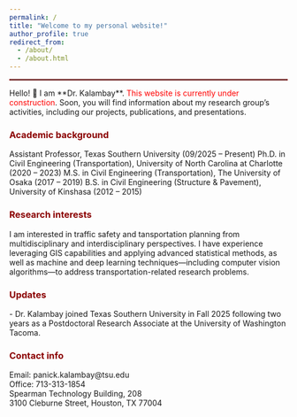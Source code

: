 ```yaml
---
permalink: /
title: "Welcome to my personal website!"
author_profile: true
redirect_from: 
  - /about/
  - /about.html
---
```

<hr style="border: 1px solid #8B0000; opacity: 0.8;">
Hello! 👋  
I am **Dr. Kalambay**. <span style="color:red;">This website is currently under construction</span>. Soon, you will find information about my research group’s activities, including our projects, publications, and presentations.

<h3 style="color:#8B0000; font-weight:bold;">Academic background</h3>
Assistant Professor, Texas Southern University (09/2025 – Present)  
Ph.D. in Civil Engineering (Transportation), University of North Carolina at Charlotte (2020 – 2023)  
M.S. in Civil Engineering (Transportation), The University of Osaka (2017 – 2019)  
B.S. in Civil Engineering (Structure & Pavement), University of Kinshasa (2012 – 2015)

<h3 style="color:#8B0000; font-weight:bold;">Research interests</h3>
I am interested in traffic safety and tansportation planning from multidisciplinary and interdisciplinary perspectives. I have experience leveraging GIS capabilities and applying advanced statistical methods, as well as machine and deep learning techniques—including computer vision algorithms—to address transportation-related research problems.

<h3 style="color:#8B0000; font-weight:bold;">Updates</h3>
- Dr. Kalambay joined Texas Southern University in Fall 2025 following two years as a Postdoctoral Research Associate at the University of Washington Tacoma.

<h3 style="color:#8B0000; font-weight:bold;">Contact info</h3>
Email: panick.kalambay@tsu.edu<br>
Office: 713-313-1854<br>
Spearman Technology Building, 208<br>
3100 Cleburne Street, Houston, TX 77004
